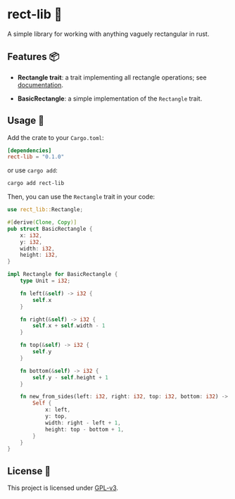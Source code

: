 # rect-lib 📐

A simple library for working with anything vaguely rectangular in rust.

## Features 📦

- **Rectangle trait**: a trait implementing all rectangle operations; see [documentation](https://docs.rs/rect-lib/latest/rect-lib/trait.Rectangle.html).

- **BasicRectangle**: a simple implementation of the `Rectangle` trait.

## Usage 🚀

Add the crate to your `Cargo.toml`:
```toml
[dependencies]
rect-lib = "0.1.0"
```
or use `cargo add`:
```sh
cargo add rect-lib
```

Then, you can use the `Rectangle` trait in your code:

```rust
use rect_lib::Rectangle;

#[derive(Clone, Copy)]
pub struct BasicRectangle {
    x: i32,
    y: i32,
    width: i32,
    height: i32,
}

impl Rectangle for BasicRectangle {
    type Unit = i32;

    fn left(&self) -> i32 {
        self.x
    }

    fn right(&self) -> i32 {
        self.x + self.width - 1
    }

    fn top(&self) -> i32 {
        self.y
    }

    fn bottom(&self) -> i32 {
        self.y - self.height + 1
    }

    fn new_from_sides(left: i32, right: i32, top: i32, bottom: i32) -> Self {
        Self {
            x: left,
            y: top,
            width: right - left + 1,
            height: top - bottom + 1,
        }
    }
}
```

## License 📜

This project is licensed under [GPL-v3](LICENSE).
